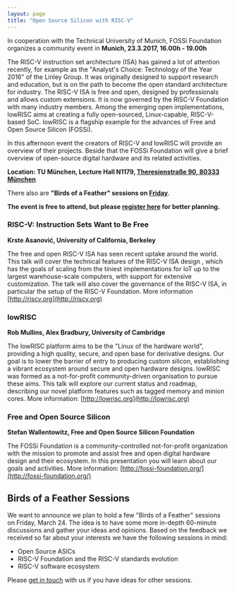 ```yaml
---
layout: page
title: "Open Source Silicon with RISC-V"
---
```


In cooperation with the Technical University of Munich, FOSSi
Foundation organizes a community event in
**Munich, 23.3.2017, 16.00h - 19.00h**

The RISC-V instruction set architecture (ISA) has gained a lot of
attention recently, for example as the "Analyst's Choice: Technology
of the Year 2016" of the Linley Group. It was originally designed to
support research and education, but is on the path to become the open
standard architecture for industry. The RISC-V ISA is free and open,
designed by professionals and allows custom extensions. It is now
governed by the RISC-V Foundation with many industry members. Among
the emerging open implementations, lowRISC aims at creating a fully
open-sourced, Linux-capable, RISC-V-based SoC. lowRISC is a flagship
example for the advances of Free and Open Source Silicon (FOSSi).

In this afternoon event the creators of RISC-V and lowRISC will
provide an overview of their projects. Beside that the FOSSi
Foundation will give a brief overview of open-source digital hardware
and its related activities.

**Location: TU München, Lecture Hall N1179,
[Theresienstraße 90, 80333 München](http://www.openstreetmap.org/?mlat=48.1502&mlon=11.5685#map=15/48.1502/11.5685&layers=T)**

There also are **"Birds of a Feather" sessions on
[Friday](#birds-of-a-feather-sessions)**.

<div class="alert alert-info"><b>The event is free to attend, but
please <a href="https://goo.gl/forms/WHhJnlvftof3riXn2">register
here</a> for better planning.</b></div>

### RISC-V: Instruction Sets Want to Be Free
**Krste Asanović, University of California, Berkeley**

The free and open RISC-V ISA has seen recent uptake around the
world. This talk will cover the technical features of the RISC-V ISA
design , which has the goals of scaling from the tiniest
implementations for IoT up to the largest warehouse-scale computers,
with support for extensive customization. The talk will also cover the
governance of the RISC-V ISA, in particular the setup of the RISC-V
Foundation. More information [http://riscv.org](http://riscv.org)

### lowRISC
**Rob Mullins, Alex Bradbury, University of Cambridge**

The lowRISC platform aims to be the "Linux of the hardware world",
providing a high quality, secure, and open base for derivative
designs. Our goal is to lower the barrier of entry to producing custom
silicon, establishing a vibrant ecosystem around secure and open
hardware designs. lowRISC was formed as a not-for-profit
community-driven organisation to pursue these aims. This talk will
explore our current status and roadmap, describing our novel platform
features such as tagged memory and minion cores. More information:
[http://lowrisc.org](http://lowrisc.org)

### Free and Open Source Silicon
**Stefan Wallentowitz, Free and Open Source Silicon Foundation**

The FOSSi Foundation is a community-controlled not-for-profit
organization with the mission to promote and assist free and open
digital hardware design and their ecosystem. In this presentation you
will learn about our goals and activities. More information:
[http://fossi-foundation.org/](http://fossi-foundation.org/)

## Birds of a Feather Sessions


We want to announce we plan to hold a few "Birds of a Feather"
sessions on Friday, March 24. The idea is to have some more in-depth
60-minute discussions and gather your ideas and opinions. Based on the
feedback we received so far about your interests we have the following
sessions in mind:

 * Open Source ASICs
 * RISC-V Foundation and the RISC-V standards evolution
 * RISC-V software ecosystem

Please [get in touch](mailto:stefan@fossi-foundation.org) with us if
you have ideas for other sessions.
